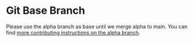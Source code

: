 # Git Base Branch

Please use the alpha branch as base until we merge alpha to main.
You can find [more contributing instructions on the alpha branch](https://github.com/zitadel/terraform-provider-zitadel/blob/alpha/CONTRIBUTING.md).

